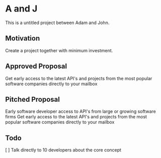 # A and J
This is a untitled project between Adam and John.

## Motivation
Create a project together with minimum investment. 

## Approved Proposal
Get early access to the latest API's and projects from the most popular software companies directly to your mailbox

## Pitched Proposal
Early software developer access to API's from large or growing software firms
Get early access to the latest API's and projects from the most popular software companies directly to your mailbox

## Todo
[ ] Talk directly to 10 developers about the core concept
